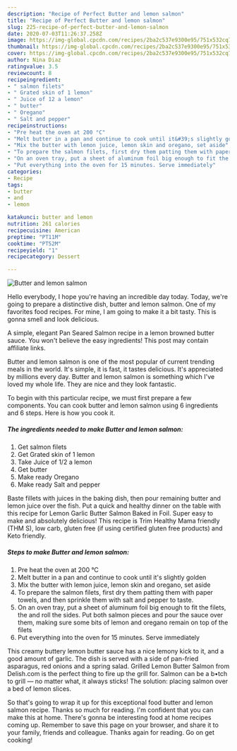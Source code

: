 ```yaml
---
description: "Recipe of Perfect Butter and lemon salmon"
title: "Recipe of Perfect Butter and lemon salmon"
slug: 225-recipe-of-perfect-butter-and-lemon-salmon
date: 2020-07-03T11:26:37.258Z
image: https://img-global.cpcdn.com/recipes/2ba2c537e9300e95/751x532cq70/butter-and-lemon-salmon-recipe-main-photo.jpg
thumbnail: https://img-global.cpcdn.com/recipes/2ba2c537e9300e95/751x532cq70/butter-and-lemon-salmon-recipe-main-photo.jpg
cover: https://img-global.cpcdn.com/recipes/2ba2c537e9300e95/751x532cq70/butter-and-lemon-salmon-recipe-main-photo.jpg
author: Nina Diaz
ratingvalue: 3.5
reviewcount: 8
recipeingredient:
- " salmon filets"
- " Grated skin of 1 lemon"
- " Juice of 12 a lemon"
- " butter"
- " Oregano"
- " Salt and pepper"
recipeinstructions:
- "Pre heat the oven at 200 °C"
- "Melt butter in a pan and continue to cook until it&#39;s slightly golden"
- "Mix the butter with lemon juice, lemon skin and oregano, set aside"
- "To prepare the salmon filets, first dry them patting them with paper towels, and then sprinkle them with salt and pepper to taste."
- "On an oven tray, put a sheet of aluminum foil big enough to fit the filets, the and roll the sides. Put both salmon pieces and pour the sauce over them, making sure some bits of lemon and oregano remain on top of the filets"
- "Put everything into the oven for 15 minutes. Serve immediately"
categories:
- Recipe
tags:
- butter
- and
- lemon

katakunci: butter and lemon 
nutrition: 261 calories
recipecuisine: American
preptime: "PT11M"
cooktime: "PT52M"
recipeyield: "1"
recipecategory: Dessert

---
```



![Butter and lemon salmon](https://img-global.cpcdn.com/recipes/2ba2c537e9300e95/751x532cq70/butter-and-lemon-salmon-recipe-main-photo.jpg)

Hello everybody, I hope you're having an incredible day today. Today, we're going to prepare a distinctive dish, butter and lemon salmon. One of my favorites food recipes. For mine, I am going to make it a bit tasty. This is gonna smell and look delicious.

A simple, elegant Pan Seared Salmon recipe in a lemon browned butter sauce. You won&#39;t believe the easy ingredients! This post may contain affiliate links.

Butter and lemon salmon is one of the most popular of current trending meals in the world. It's simple, it is fast, it tastes delicious. It's appreciated by millions every day. Butter and lemon salmon is something which I've loved my whole life. They are nice and they look fantastic.


To begin with this particular recipe, we must first prepare a few components. You can cook butter and lemon salmon using 6 ingredients and 6 steps. Here is how you cook it.

<!--inarticleads1-->

##### The ingredients needed to make Butter and lemon salmon:

1. Get  salmon filets
1. Get  Grated skin of 1 lemon
1. Take  Juice of 1/2 a lemon
1. Get  butter
1. Make ready  Oregano
1. Make ready  Salt and pepper


Baste fillets with juices in the baking dish, then pour remaining butter and lemon juice over the fish. Put a quick and healthy dinner on the table with this recipe for Lemon Garlic Butter Salmon Baked in Foil. Super easy to make and absolutely delicious! This recipe is Trim Healthy Mama friendly (THM S), low carb, gluten free (if using certified gluten free products) and Keto friendly. 

<!--inarticleads2-->

##### Steps to make Butter and lemon salmon:

1. Pre heat the oven at 200 °C
1. Melt butter in a pan and continue to cook until it&#39;s slightly golden
1. Mix the butter with lemon juice, lemon skin and oregano, set aside
1. To prepare the salmon filets, first dry them patting them with paper towels, and then sprinkle them with salt and pepper to taste.
1. On an oven tray, put a sheet of aluminum foil big enough to fit the filets, the and roll the sides. Put both salmon pieces and pour the sauce over them, making sure some bits of lemon and oregano remain on top of the filets
1. Put everything into the oven for 15 minutes. Serve immediately


This creamy buttery lemon butter sauce has a nice lemony kick to it, and a good amount of garlic. The dish is served with a side of pan-fried asparagus, red onions and a spring salad. Grilled Lemon Butter Salmon from Delish.com is the perfect thing to fire up the grill for. Salmon can be a b•tch to grill — no matter what, it always sticks! The solution: placing salmon over a bed of lemon slices. 

So that's going to wrap it up for this exceptional food butter and lemon salmon recipe. Thanks so much for reading. I'm confident that you can make this at home. There's gonna be interesting food at home recipes coming up. Remember to save this page on your browser, and share it to your family, friends and colleague. Thanks again for reading. Go on get cooking!
